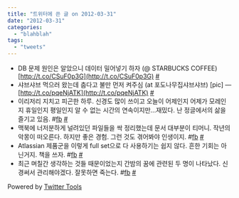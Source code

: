```yaml
---
title: "트위터에 쓴 글 on 2012-03-31"
date: "2012-03-31"
categories: 
  - "blahblah"
tags: 
  - "tweets"
---
```


- DB 문제 원인은 알았으니 데이터 밀어넣기 하자 (@ STARBUCKS COFFEE) [http://t.co/CSuF0p3G](http://t.co/CSuF0p3G) [#](http://twitter.com/blurblah/statuses/183822584549355520)
- 샤브샤브 먹으러 왔는데 춥다고 불만 먼저 켜주심 (at 포도나무집샤브샤브) \[pic\] — [http://t.co/pqeNjATK](http://t.co/pqeNjATK) [#](http://twitter.com/blurblah/statuses/183876862387290112)
- 이리저리 지치고 피곤한 하루. 신경도 많이 쓰이고 오늘이 어제인지 어제가 모레인지 휴일인지 평일인지 알 수 없는 시간의 연속이지만...재밌다. 난 정글에서의 삶을 즐기고 있음. #[fb](http://search.twitter.com/search?q=%23fb) [#](http://twitter.com/blurblah/statuses/184236047117459456)
- 맥북에 너저분하게 널려있던 파일들을 싹 정리했는데 문서 대부분이 티머니. 작년의 악몽이 떠오른다. 하지만 좋은 경험. 그런 것도 겪어봐야 인생이지. #[fb](http://search.twitter.com/search?q=%23fb) [#](http://twitter.com/blurblah/statuses/184477715666190336)
- Atlassian 제품군을 이렇게 full set으로 다 사용하기는 쉽지 않다. 흔한 기회는 아닌거지. 책을 쓰자. #[fb](http://search.twitter.com/search?q=%23fb) [#](http://twitter.com/blurblah/statuses/185189759424016384)
- 최근 며칠간 생각하는 것들 때문이었는지 간밤의 꿈에 관련된 두 명이 나타났다. 신경써서 관리해야겠다. 잘못하면 죽는다. #[fb](http://search.twitter.com/search?q=%23fb) [#](http://twitter.com/blurblah/statuses/185193863332372480)

Powered by [Twitter Tools](http://alexking.org/projects/wordpress)
